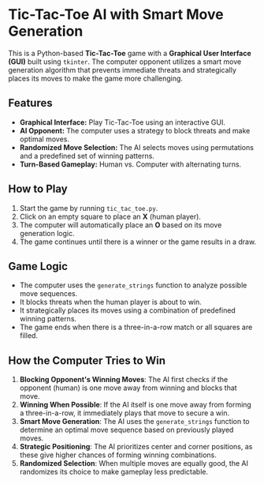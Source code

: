 # Tic-Tac-Toe AI with Smart Move Generation

This is a Python-based **Tic-Tac-Toe** game with a **Graphical User Interface (GUI)** built using `tkinter`. The computer opponent utilizes a smart move generation algorithm that prevents immediate threats and strategically places its moves to make the game more challenging.

## Features

- **Graphical Interface:** Play Tic-Tac-Toe using an interactive GUI.
- **AI Opponent:** The computer uses a strategy to block threats and make optimal moves.
- **Randomized Move Selection:** The AI selects moves using permutations and a predefined set of winning patterns.
- **Turn-Based Gameplay:** Human vs. Computer with alternating turns.

## How to Play

1. Start the game by running `tic_tac_toe.py`.
2. Click on an empty square to place an **X** (human player).
3. The computer will automatically place an **O** based on its move generation logic.
4. The game continues until there is a winner or the game results in a draw.

## Game Logic

- The computer uses the `generate_strings` function to analyze possible move sequences.
- It blocks threats when the human player is about to win.
- It strategically places its moves using a combination of predefined winning patterns.
- The game ends when there is a three-in-a-row match or all squares are filled.

## How the Computer Tries to Win

1. **Blocking Opponent's Winning Moves**: The AI first checks if the opponent (human) is one move away from winning and blocks that move.
2. **Winning When Possible**: If the AI itself is one move away from forming a three-in-a-row, it immediately plays that move to secure a win.
3. **Smart Move Generation**: The AI uses the `generate_strings` function to determine an optimal move sequence based on previously played moves.
4. **Strategic Positioning**: The AI prioritizes center and corner positions, as these give higher chances of forming winning combinations.
5. **Randomized Selection**: When multiple moves are equally good, the AI randomizes its choice to make gameplay less predictable.

